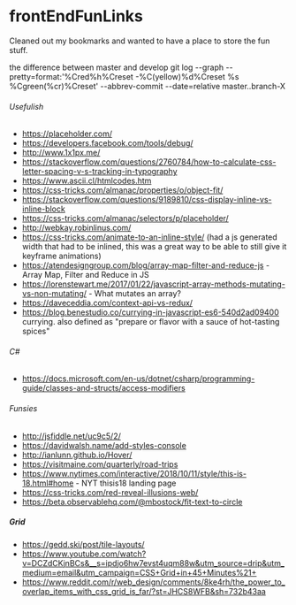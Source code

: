 # frontEndFunLinks
Cleaned out my bookmarks and wanted to have a place to store the fun stuff.

the difference between master and develop
git log --graph --pretty=format:'%Cred%h%Creset -%C(yellow)%d%Creset %s %Cgreen(%cr)%Creset' --abbrev-commit --date=relative master..branch-X

###### Usefulish
- https://placeholder.com/
- https://developers.facebook.com/tools/debug/
- http://www.1x1px.me/
- https://stackoverflow.com/questions/2760784/how-to-calculate-css-letter-spacing-v-s-tracking-in-typography
- https://www.ascii.cl/htmlcodes.htm
- https://css-tricks.com/almanac/properties/o/object-fit/
- https://stackoverflow.com/questions/9189810/css-display-inline-vs-inline-block
- https://css-tricks.com/almanac/selectors/p/placeholder/
- http://webkay.robinlinus.com/
- https://css-tricks.com/animate-to-an-inline-style/ (had a js generated width that had to be inlined, this was a great way to be able to still give it keyframe animations)
- https://atendesigngroup.com/blog/array-map-filter-and-reduce-js - Array Map, Filter and Reduce in JS
- https://lorenstewart.me/2017/01/22/javascript-array-methods-mutating-vs-non-mutating/ - What mutates an array?
- https://daveceddia.com/context-api-vs-redux/
- https://blog.benestudio.co/currying-in-javascript-es6-540d2ad09400 currying. also defined as "prepare or flavor with a sauce of hot-tasting spices"

###### C#
- https://docs.microsoft.com/en-us/dotnet/csharp/programming-guide/classes-and-structs/access-modifiers

###### Funsies
- http://jsfiddle.net/uc9c5/2/
- https://davidwalsh.name/add-styles-console
- http://ianlunn.github.io/Hover/
- https://visitmaine.com/quarterly/road-trips
- https://www.nytimes.com/interactive/2018/10/11/style/this-is-18.html#home - NYT thisis18 landing page
- https://css-tricks.com/red-reveal-illusions-web/
- https://beta.observablehq.com/@mbostock/fit-text-to-circle

##### Grid
- https://gedd.ski/post/tile-layouts/
- https://www.youtube.com/watch?v=DCZdCKjnBCs&__s=ipdjo6hw7evst4uqm88w&utm_source=drip&utm_medium=email&utm_campaign=CSS+Grid+in+45+Minutes%21+
- https://www.reddit.com/r/web_design/comments/8ke4rh/the_power_to_overlap_items_with_css_grid_is_far/?st=JHCS8WFB&sh=732b43aa
